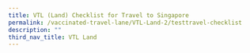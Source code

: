```yaml
---
title: VTL (Land) Checklist for Travel to Singapore
permalink: /vaccinated-travel-lane/VTL-Land-2/testtravel-checklist
description: ""
third_nav_title: VTL Land
---
```


